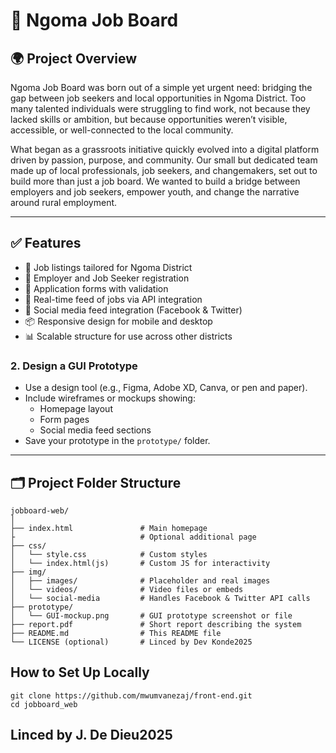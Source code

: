 # 💼 Ngoma Job Board

## 🌍 Project Overview

Ngoma Job Board was born out of a simple yet urgent need: bridging the gap between job seekers and local opportunities in Ngoma District. Too many talented individuals were struggling to find work, not because they lacked skills or ambition, but because opportunities weren’t visible, accessible, or well-connected to the local community.

What began as a grassroots initiative quickly evolved into a digital platform driven by passion, purpose, and community. Our small but dedicated team made up of local professionals, job seekers, and changemakers, set out to build more than just a job board. We wanted to build a bridge between employers and job seekers, empower youth, and change the narrative around rural employment.

---

## ✅ Features

- 📝 Job listings tailored for Ngoma District
- 👤 Employer and Job Seeker registration
- 📄 Application forms with validation
- 🔄 Real-time feed of jobs via API integration
- 📱 Social media feed integration (Facebook & Twitter)
- 📦 Responsive design for mobile and desktop
- 📊 Scalable structure for use across other districts
  
### 2. Design a GUI Prototype
- Use a design tool (e.g., Figma, Adobe XD, Canva, or pen and paper).
- Include wireframes or mockups showing:
  - Homepage layout
  - Form pages
  - Social media feed sections
- Save your prototype in the `prototype/` folder.

---

## 🗂️ Project Folder Structure

```plaintext
jobboard-web/
│
├── index.html               # Main homepage
├                            # Optional additional page
├── css/
│   └── style.css            # Custom styles
│   └── index.html(js)       # Custom JS for interactivity
├── img/
│   ├── images/              # Placeholder and real images
│   └── videos/              # Video files or embeds
│   └── social-media         # Handles Facebook & Twitter API calls
├── prototype/
│   └── GUI-mockup.png       # GUI prototype screenshot or file
├── report.pdf               # Short report describing the system
├── README.md                # This README file
└── LICENSE (optional)       # Linced by Dev Konde2025
```
## How to Set Up Locally
```
git clone https://github.com/mwumvanezaj/front-end.git
cd jobboard_web
```
## Linced by J. De Dieu2025
